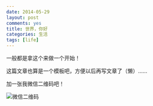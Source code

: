 ```yaml
---
date: 2014-05-29
layout: post
comments: yes
title: 世界，你好
categories: 生活
tags: [life]
---
```


一般都是拿这个来做一个开始！

这篇文章也算是一个模板吧，方便以后再写文章了（懒）……

加一张我微信二维码吧！

![微信二维码](/uploads/2014/05/wxqrcode.png)